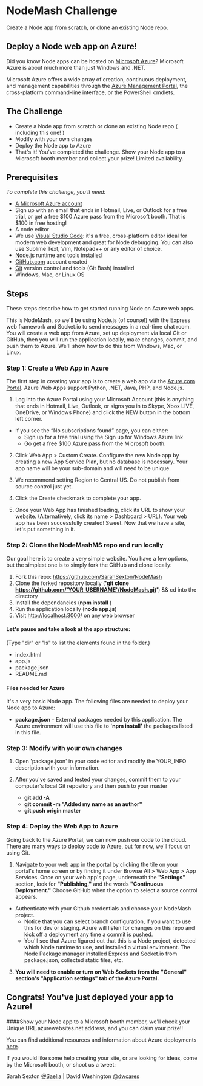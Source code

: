 
# NodeMash Challenge
 Create a Node app from scratch, or clone an existing Node repo.

## Deploy a Node web app on Azure!

Did you know Node apps can be hosted on [Microsoft Azure](http://azure.microsoft.com)? Microsoft Azure is about much more than just Windows and .NET.

Microsoft Azure offers a wide array of creation, continuous deployment, and management capabilities through the [Azure Management Portal](http://manage.windowsazure.com), the cross-platform command-line interface, or the PowerShell cmdlets.

## The Challenge
* Create a Node app from scratch or clone an existing Node repo ( including this one! ) 
* Modify with your own changes
* Deploy the Node app to Azure
* That's it! You've completed the challenge. Show your Node app to a Microsoft booth member and collect your prize! Limited availability.

## Prerequisites

*To complete this challenge, you'll need:* 
* [A Microsoft Azure account](http://azure.microsoft.com)
 * Sign up with an email that ends in Hotmail, Live, or Outlook for a free trial, or get a free $100 Azure pass from the Microsoft booth. That is $100 in free hosting!
* A code editor
 * We use [Visual Studio Code](https://code.visualstudio.com/): it's a free, cross-platform editor ideal for modern web development and great for Node debugging. You can also use Sublime Text, Vim, Notepad++ or any editor of choice.
* [Node.js](https://nodejs.org/en/) runtime and tools installed
* [GitHub.com](http://github.com) account created
* [Git](http://git-scm.com/) version control and tools (Git Bash) installed 
* Windows, Mac, or Linux OS

## Steps
These steps describe how to get started running Node on Azure web apps.

This is NodeMash, so we'll be using Node.js (of course!) with the Express web framework and Socket.io to send messages in a real-time chat room. You will create a web app from Azure, set up deployment via local Git or GitHub, then you will run the application locally, make changes, commit, and push them to Azure. We'll show how to do this from Windows, Mac, or Linux. 

### Step 1: Create a Web App in Azure

The first step in creating your app is to create a web app via the [Azure.com Portal](http://azure.microsoft.com). Azure Web Apps support Python, .NET, Java, PHP, and Node.js. 

1. Log into the Azure Portal using your Microsoft Account (this is anything that ends in Hotmail, Live, Outlook, or signs you in to Skype, Xbox LIVE, OneDrive, or Windows Phone) and click the NEW button in the bottom left corner. 
 * If you see the “No subscriptions found” page, you can either:
   - Sign up for a free trial using the Sign up for Windows Azure link
    - Go get a free $100 Azure pass from the Microsoft booth.

2. Click Web App > Custom Create. Configure the new Node app by creating a new App Service Plan, but no database is necessary. Your app name will be your sub-domain and will need to be unique. 

3. We recommend setting Region to Central US. Do not publish from source control just yet.

4. Click the Create checkmark to complete your app.

5. Once your Web App has finished loading, click its URL to show your website. (Alternatively, click its name > Dashboard > URL). Your web app has been successfully created! Sweet. Now that we have a site, let's put something in it.

### Step 2: Clone the NodeMashMS repo and run locally

Our goal here is to create a very simple website. You have a few options, but the simplest one is to simply fork the GitHub and clone locally:

1. Fork this repo: https://github.com/SarahSexton/NodeMash
2. Clone the forked repository locally (**'git clone https://github.com/'YOUR_USERNAME'/NodeMash.git'**) && cd into the directory
3. Install the dependancies (**npm install** )
4. Run the application locally (**node app.js**)
5. Visit [http://localhost:3000/](http://localhost:3000/) on any web browser

#### Let's pause and take a look at the app structure:
(Type "dir" or "ls" to list the elements found in the folder.)
- index.html
- app.js
- package.json
- README.md

#### Files needed for Azure
It's a very basic Node app. The following files are needed to deploy your Node app to Azure:

* **package.json** - External packages needed by this application. The Azure environment will use this file to **'npm install'** the packages listed in this file. 

### Step 3: Modify with your own changes

1. Open 'package.json' in your code editor and modify the YOUR_INFO description with your information.
 
2. After you've saved and tested your changes, commit them to your computer's local Git repository and then push to your master
   - **git add -A**
   - **git commit -m "Added my name as an author"**
   - **git push origin master**
 

### Step 4: Deploy the Web App to Azure

Going back to the Azure Portal, we can now push our code to the cloud. There are many ways to deploy code to Azure, but for now, we'll focus on using Git.

1. Navigate to your web app in the portal by clicking the tile on your portal's home screen or by finding it under Browse All > Web App > App Services. Once on your web app's page, underneath the **"Settings"** section, look for **"Publishing,"** and the words **"Continuous Deployment."** Choose  GitHub when the option to select a source control appears.
 * Authenticate with your Github credentials and choose your NodeMash project. 
   - Notice that you can select branch configuration, if you want to use this for dev or staging. Azure will listen for changes on this repo and kick off a deployment any time a commit is pushed.
   - You'll see that Azure figured out that this is a Node project, detected which Node runtime to use, and installed a virtual enviroment. The Node Package manager installed Express and Socket.io from package.json, collected static files, etc.

3. **You will need to enable or turn on Web Sockets from the "General" section's "Application settings" tab of the Azure Portal.**
 
## Congrats! You've just deployed your app to Azure!

####Show your Node app to a Microsoft booth member, we'll check your Unique URL.azurewebsites.net address, and you can claim your prize!!

You can find additional resources and information about Azure deployments [here](http://blogs.msdn.com/b/sarahsays/archive/2015/08/31/building-your-first-node-js-app-and-publishing-to-azure.aspx). 

If you would like some help creating your site, or are looking for ideas, come by the Microsoft booth, or shoot us a tweet: 

Sarah Sexton [@Saelia](https://twitter.com/Saelia) | David Washington [@dwcares](https://twitter.com/dwcares)
